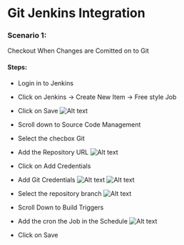 # Git Jenkins Integration
### Scenario 1:
Checkout When Changes are Comitted on to Git

#### Steps:

* Login in to Jenkins
* Click on Jenkins -> Create New Item -> Free style Job 
* Click on Save
![Alt text](https://github.com/starlord-dixon/Jenkins-Pipeline-Plugin-Tutorial/blob/master/images/Create%20Job.png "Create Job")

* Scroll down to Source Code Management
* Select the checbox Git


* Add the Repository URL
![Alt text](https://github.com/starlord-dixon/Jenkins-Pipeline-Plugin-Tutorial/blob/master/images/Add%20Repositoy%20URL.png "Create Job")
* Click on Add Credentials
* Add Git Credentials
![Alt text](https://github.com/starlord-dixon/Jenkins-Pipeline-Plugin-Tutorial/blob/master/images/Add%20Git%20Credentials%20To%20Jenkins.png "Create Job")
![Alt text](https://github.com/starlord-dixon/Jenkins-Pipeline-Plugin-Tutorial/blob/master/images/Add%20Git%20Credentials%20To%20Jenkins%20Job.png "Create Job")

* Select the repository branch
![Alt text](https://github.com/starlord-dixon/Jenkins-Pipeline-Plugin-Tutorial/blob/master/images/Select%20Git%20Branch.png "Create Job")

* Scroll Down to Build Triggers
* Add the cron the Job in the Schedule
![Alt text](https://github.com/starlord-dixon/Jenkins-Pipeline-Plugin-Tutorial/blob/master/images/Schedule%20the%20Polling.png "Create Job")

* Click on  Save





